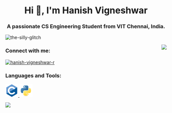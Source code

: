 <h1 align="center">Hi 👋, I'm Hanish Vigneshwar</h1>
<h3 align="center">A passionate CS Engineering Student from VIT Chennai, India.</h3>

<p align="left"> <img src="https://komarev.com/ghpvc/?username=the-silly-glitch&label=Profile%20views&color=0e75b6&style=flat" alt="the-silly-glitch" /> </p>

<img align="right" height="150" src="https://encrypted-tbn3.gstatic.com/images?q=tbn:ANd9GcQABl8FMbMRuhRhTZ7acYgW8TXaib9J3bqWSwwIrUc92-2A9qP3"  />

<h3 align="left">Connect with me:</h3>
<p align="left">
<a href="https://linkedin.com/in/hanish-vigneshwar-r" target="blank"><img align="center" src="https://raw.githubusercontent.com/rahuldkjain/github-profile-readme-generator/master/src/images/icons/Social/linked-in-alt.svg" alt="hanish-vigneshwar-r" height="30" width="40" /></a>
</p>

<h3 align="left">Languages and Tools:</h3>
<p align="left"> <a href="https://www.cprogramming.com/" target="_blank" rel="noreferrer"> <img src="https://raw.githubusercontent.com/devicons/devicon/master/icons/c/c-original.svg" alt="c" width="40" height="40"/> </a> <a href="https://www.python.org" target="_blank" rel="noreferrer"> <img src="https://raw.githubusercontent.com/devicons/devicon/master/icons/python/python-original.svg" alt="python" width="40" height="40"/> </a> </p>

![](https://github-readme-stats.vercel.app/api?username=The-Silly-Glitch&theme=dark&hide_border=false&include_all_commits=false&count_private=false)<br/>

